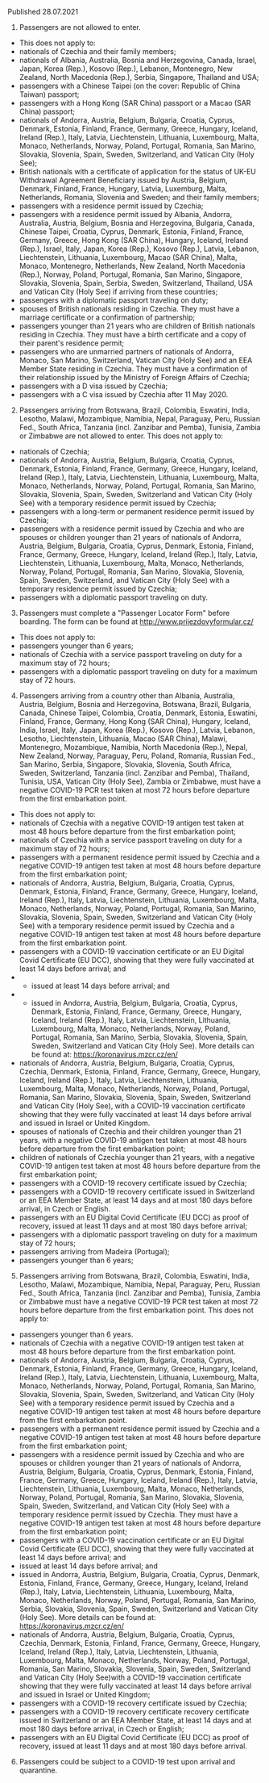 Published 28.07.2021
1. Passengers are not allowed to enter.
- This does not apply to:
- nationals of Czechia and their family members;
- nationals of Albania, Australia, Bosnia and Herzegovina, Canada, Israel, Japan, Korea (Rep.), Kosovo (Rep.), Lebanon, Montenegro, New Zealand, North Macedonia (Rep.), Serbia, Singapore, Thailand and USA;
- passengers with a Chinese Taipei (on the cover: Republic of China Taiwan) passport;
- passengers with a Hong Kong (SAR China) passport or a Macao (SAR China) passport;
- nationals of Andorra, Austria, Belgium, Bulgaria, Croatia, Cyprus, Denmark, Estonia, Finland, France, Germany, Greece, Hungary, Iceland, Ireland (Rep.), Italy, Latvia, Liechtenstein, Lithuania, Luxembourg, Malta, Monaco, Netherlands, Norway, Poland, Portugal, Romania, San Marino, Slovakia, Slovenia, Spain, Sweden, Switzerland, and Vatican City (Holy See);
- British nationals with a certificate of application for the status of UK-EU Withdrawal Agreement Beneficiary issued by Austria, Belgium, Denmark, Finland, France, Hungary, Latvia, Luxemburg, Malta, Netherlands, Romania, Slovenia and Sweden; and their family members;
- passengers with a residence permit issued by Czechia;
- passengers with a residence permit issued by Albania, Andorra, Australia, Austria, Belgium, Bosnia and Herzegovina, Bulgaria, Canada, Chinese Taipei, Croatia, Cyprus, Denmark, Estonia, Finland, France, Germany, Greece, Hong Kong (SAR China), Hungary, Iceland, Ireland (Rep.), Israel, Italy, Japan, Korea (Rep.), Kosovo (Rep.), Latvia, Lebanon, Liechtenstein, Lithuania, Luxembourg, Macao (SAR China), Malta, Monaco, Montenegro, Netherlands, New Zealand, North Macedonia (Rep.), Norway, Poland, Portugal, Romania, San Marino, Singapore, Slovakia, Slovenia, Spain, Serbia, Sweden, Switzerland, Thailand, USA and Vatican City (Holy See) if arriving from these countries;
- passengers with a diplomatic passport traveling on duty; 
- spouses of British nationals residing in Czechia. They must have a marriage certificate or a confirmation of partnership;
- passengers younger than 21 years who are children of British nationals residing in Czechia. They must have a birth certificate and a copy of their parent's residence permit;
- passengers who are unmarried partners of nationals of Andorra, Monaco, San Marino, Switzerland, Vatican City (Holy See) and an EEA Member State residing in Czechia. They must have a confirmation of their relationship issued by the Ministry of Foreign Affairs of Czechia;
- passengers with a D visa issued by Czechia;
- passengers with a C visa issued by Czechia after 11 May 2020.
2. Passengers arriving from Botswana, Brazil, Colombia, Eswatini, India, Lesotho, Malawi, Mozambique, Namibia, Nepal, Paraguay, Peru, Russian Fed., South Africa, Tanzania (incl. Zanzibar and Pemba), Tunisia, Zambia or Zimbabwe are not allowed to enter.
This does not apply to:
- nationals of Czechia;
- nationals of Andorra, Austria, Belgium, Bulgaria, Croatia, Cyprus, Denmark, Estonia, Finland, France, Germany, Greece, Hungary, Iceland, Ireland (Rep.), Italy, Latvia, Liechtenstein, Lithuania, Luxembourg, Malta, Monaco, Netherlands, Norway, Poland, Portugal, Romania, San Marino, Slovakia, Slovenia, Spain, Sweden, Switzerland and Vatican City (Holy See) with a temporary residence permit issued by Czechia;
- passengers with a long-term or permanent residence permit issued by Czechia;
- passengers with a residence permit issued by Czechia and who are spouses or children younger than 21 years of nationals of Andorra, Austria, Belgium, Bulgaria, Croatia, Cyprus, Denmark, Estonia, Finland, France, Germany, Greece, Hungary, Iceland, Ireland (Rep.), Italy, Latvia, Liechtenstein, Lithuania, Luxembourg, Malta, Monaco, Netherlands, Norway, Poland, Portugal, Romania, San Marino, Slovakia, Slovenia, Spain, Sweden, Switzerland, and Vatican City (Holy See) with a temporary residence permit issued by Czechia;
- passengers with a diplomatic passport traveling on duty.
3. Passengers must complete a "Passenger Locator Form" before boarding. The form can be found at <a href="http://www.prijezdovyformular.cz/">http://www.prijezdovyformular.cz/</a> 
- This does not apply to:
- passengers younger than 6 years;
- nationals of Czechia with a service passport traveling on duty for a maximum stay of 72 hours;
- passengers with a diplomatic passport traveling on duty for a maximum stay of 72 hours.
4. Passengers arriving from a country other than Albania, Australia, Austria, Belgium, Bosnia and Herzegovina, Botswana, Brazil, Bulgaria, Canada, Chinese Taipei, Colombia, Croatia, Denmark, Estonia, Eswatini, Finland, France, Germany, Hong Kong (SAR China), Hungary, Iceland, India, Israel, Italy, Japan, Korea (Rep.), Kosovo (Rep.), Latvia, Lebanon, Lesotho, Liechtenstein, Lithuania, Macao (SAR China), Malawi, Montenegro, Mozambique, Namibia, North Macedonia (Rep.), Nepal, New Zealand, Norway, Paraguay, Peru, Poland, Romania, Russian Fed., San Marino, Serbia, Singapore, Slovakia, Slovenia, South Africa, Sweden, Switzerland, Tanzania (incl. Zanzibar and Pemba), Thailand, Tunisia, USA, Vatican City (Holy See), Zambia or Zimbabwe, must have a negative COVID-19 PCR test taken at most 72 hours before departure from the first embarkation point.
- This does not apply to:
- nationals of Czechia with a negative COVID-19 antigen test taken at most 48 hours before departure from the first embarkation point;
- nationals of Czechia with a service passport traveling on duty for a maximum stay of 72 hours;
- passengers with a permanent residence permit issued by Czechia and a negative COVID-19 antigen test taken at most 48 hours before departure from the first embarkation point;
- nationals of Andorra, Austria, Belgium, Bulgaria, Croatia, Cyprus, Denmark, Estonia, Finland, France, Germany, Greece, Hungary, Iceland, Ireland (Rep.), Italy, Latvia, Liechtenstein, Lithuania, Luxembourg, Malta, Monaco, Netherlands, Norway, Poland, Portugal, Romania, San Marino, Slovakia, Slovenia, Spain, Sweden, Switzerland and Vatican City (Holy See) with a temporary residence permit issued by Czechia and a negative COVID-19 antigen test taken at most 48 hours before departure from the first embarkation point.
- passengers with a COVID-19 vaccination certificate or an EU Digital Covid Certificate (EU DCC), showing that they were fully vaccinated at least 14 days before arrival; and
- - issued at least 14 days before arrival; and
- - issued in Andorra, Austria, Belgium, Bulgaria, Croatia, Cyprus, Denmark, Estonia, Finland, France, Germany, Greece, Hungary, Iceland, Ireland (Rep.), Italy, Latvia, Liechtenstein, Lithuania, Luxembourg, Malta, Monaco, Netherlands, Norway, Poland, Portugal, Romania, San Marino, Serbia, Slovakia, Slovenia, Spain, Sweden, Switzerland and Vatican City (Holy See). More details can be found at: <a href="https://koronavirus.mzcr.cz/en/">https://koronavirus.mzcr.cz/en/</a> 
- nationals of Andorra, Austria, Belgium, Bulgaria, Croatia, Cyprus, Czechia, Denmark, Estonia, Finland, France, Germany, Greece, Hungary, Iceland, Ireland (Rep.), Italy, Latvia, Liechtenstein, Lithuania, Luxembourg, Malta, Monaco, Netherlands, Norway, Poland, Portugal, Romania, San Marino, Slovakia, Slovenia, Spain, Sweden, Switzerland and Vatican City (Holy See), with a COVID-19 vaccination certificate showing that they were fully vaccinated at least 14 days before arrival and issued in Israel or United Kingdom. 
- spouses of nationals of Czechia and their children younger than 21 years, with a negative COVID-19 antigen test taken at most 48 hours before departure from the first embarkation point;
- children of nationals of Czechia younger than 21 years, with a negative COVID-19 antigen test taken at most 48 hours before departure from the first embarkation point;
- passengers with a COVID-19 recovery certificate issued by Czechia;
- passengers with a COVID-19 recovery certificate issued in Switzerland or an EEA Member State, at least 14 days and at most 180 days before arrival, in Czech or English.
- passengers with an EU Digital Covid Certificate (EU DCC) as proof of recovery, issued at least 11 days and at most 180 days before arrival;
- passengers with a diplomatic passport traveling on duty for a maximum stay of 72 hours;
- passengers arriving from Madeira (Portugal);
- passengers younger than 6 years;
5. Passengers arriving from Botswana, Brazil, Colombia, Eswatini, India, Lesotho, Malawi, Mozambique, Namibia, Nepal, Paraguay, Peru, Russian Fed., South Africa, Tanzania (incl. Zanzibar and Pemba), Tunisia, Zambia or Zimbabwe must have a negative COVID-19 PCR test taken at most 72 hours before departure from the first embarkation point.
This does not apply to:
- passengers younger than 6 years.
- nationals of Czechia with a negative COVID-19 antigen test taken at most 48 hours before departure from the first embarkation point.
- nationals of Andorra, Austria, Belgium, Bulgaria, Croatia, Cyprus, Denmark, Estonia, Finland, France, Germany, Greece, Hungary, Iceland, Ireland (Rep.), Italy, Latvia, Liechtenstein, Lithuania, Luxembourg, Malta, Monaco, Netherlands, Norway, Poland, Portugal, Romania, San Marino, Slovakia, Slovenia, Spain, Sweden, Switzerland, and Vatican City (Holy See) with a temporary residence permit issued by Czechia and a negative COVID-19 antigen test taken at most 48 hours before departure from the first embarkation point.
- passengers with a permanent residence permit issued by Czechia and a negative COVID-19 antigen test taken at most 48 hours before departure from the first embarkation point;
- passengers with a residence permit issued by Czechia and who are spouses or children younger than 21 years of nationals of Andorra, Austria, Belgium, Bulgaria, Croatia, Cyprus, Denmark, Estonia, Finland, France, Germany, Greece, Hungary, Iceland, Ireland (Rep.), Italy, Latvia, Liechtenstein, Lithuania, Luxembourg, Malta, Monaco, Netherlands, Norway, Poland, Portugal, Romania, San Marino, Slovakia, Slovenia, Spain, Sweden, Switzerland, and Vatican City (Holy See) with a temporary residence permit issued by Czechia. They must have a negative COVID-19 antigen test taken at most 48 hours before departure from the first embarkation point;
- passengers with a COVID-19 vaccination certificate or an EU Digital Covid Certificate (EU DCC), showing that they were fully vaccinated at least 14 days before arrival; and
- issued at least 14 days before arrival; and
- issued in Andorra, Austria, Belgium, Bulgaria, Croatia, Cyprus, Denmark, Estonia, Finland, France, Germany, Greece, Hungary, Iceland, Ireland (Rep.), Italy, Latvia, Liechtenstein, Lithuania, Luxembourg, Malta, Monaco, Netherlands, Norway, Poland, Portugal, Romania, San Marino, Serbia, Slovakia, Slovenia, Spain, Sweden, Switzerland and Vatican City (Holy See). More details can be found at: <a href="https://koronavirus.mzcr.cz/en/">https://koronavirus.mzcr.cz/en/</a> 
- nationals of Andorra, Austria, Belgium, Bulgaria, Croatia, Cyprus, Czechia, Denmark, Estonia, Finland, France, Germany, Greece, Hungary, Iceland, Ireland (Rep.), Italy, Latvia, Liechtenstein, Lithuania, Luxembourg, Malta, Monaco, Netherlands, Norway, Poland, Portugal, Romania, San Marino, Slovakia, Slovenia, Spain, Sweden, Switzerland and Vatican City (Holy See)with a COVID-19 vaccination certificate showing that they were fully vaccinated at least 14 days before arrival and issued in Israel or United Kingdom;
- passengers with a COVID-19 recovery certificate issued by Czechia;
- passengers with a COVID-19 recovery certificate recovery certificate issued in Switzerland or an EEA Member State, at least 14 days and at most 180 days before arrival, in Czech or English;
- passengers with an EU Digital Covid Certificate (EU DCC) as proof of recovery, issued at least 11 days and at most 180 days before arrival. 
6. Passengers could be subject to a COVID-19 test upon arrival and quarantine.


<p>